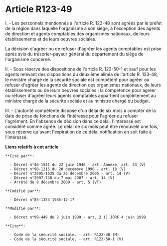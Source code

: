 # Article R123-49

I. - Les personnels mentionnés à l'article R. 123-48 sont agréés par le préfet de la région dans laquelle l'organisme a son
siège, à l'exception des agents de direction et agents comptables des organismes nationaux, de leurs établissements et de
leurs oeuvres sociales.

La décision d'agréer ou de refuser d'agréer les agents comptables est prise après avis du trésorier-payeur général du
département du siège de l'organisme concerné.

II. - Sous réserve des dispositions de l'article R. 123-50-1 et sauf pour les agents relevant des dispositions du deuxième
alinéa de l'article R. 123-48, le ministre chargé de la sécurité sociale est compétent pour agréer ou refuser d'agréer les
agents de direction des organismes nationaux, de leurs établissements ou de leurs oeuvres sociales ; la compétence pour
agréer ou refuser d'agréer leurs agents comptables appartient conjointement au ministre chargé de la sécurité sociale et au
ministre chargé du budget.

III. - L'autorité compétente dispose d'un délai de six mois à compter de la date de prise de fonctions de l'intéressé pour
l'agréer ou refuser l'agrément. En l'absence de décision dans ce délai, l'intéressé est considéré comme agréé. Le délai de
six mois peut être renouvelé une fois, sous réserve qu'avant l'expiration de ce délai notification en soit faite à
l'intéressé.

**Liens relatifs à cet article**

	**Cité par**:

	  - Décret n°46-1541 du 22 juin 1946 - art. Annexe, art. 23 (V)
	  - Décret n°90-1215 du 20 décembre 1990 - art. 18 (V)
	  - Décret n°2005-1635 du 26 décembre 2005 - art. 14 (V)
	  - Décret n°2007-730 du 7 mai 2007 - art. 14 (V)
	  - Arrêté du 8 décembre 2009 - art. 5 (VT)

	**Codifié par**:

	  - Décret n°85-1353 1985-12-17

	**Modifié par**:

	  - Décret n°99-449 du 2 juin 1999 - art. 2 () JORF 4 juin 1999

	**Cite**:

	  - Code de la sécurité sociale. - art. R123-48 (M)
	  - Code de la sécurité sociale. - art. R123-50-1 (V)
